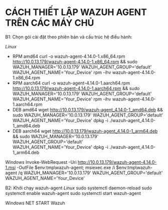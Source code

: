 # CÁCH THIẾT LẬP WAZUH AGENT TRÊN CÁC MÁY CHỦ #
B1: Chọn gói cài đặt theo phiên bản và cấu trúc hệ điều hành:

*Linux*
- RPM amd64	
curl -o wazuh-agent-4.14.0-1.x86_64.rpm http://10.0.13.179/wazuh-agent-4.14.0-1.x86_64.rpm && sudo WAZUH_MANAGER='10.0.13.179' WAZUH_AGENT_GROUP='default' WAZUH_AGENT_NAME='Your_Device' rpm -ihv wazuh-agent-4.14.0-1.x86_64.rpm
- RPM aarch64
curl -o wazuh-agent-4.14.0-1.aarch64.rpm http://10.0.13.179/wazuh-agent-4.14.0-1.aarch64.rpm && sudo WAZUH_MANAGER='10.0.13.179' WAZUH_AGENT_GROUP='default' WAZUH_AGENT_NAME='Your_Device' rpm -ihv wazuh-agent-4.14.0-1.aarch64.rpm
- DEB amd64
wget http://10.0.13.179/wazuh-agent_4.14.0-1_amd64.deb && sudo WAZUH_MANAGER='10.0.13.179' WAZUH_AGENT_GROUP='default' WAZUH_AGENT_NAME='Your_Device' dpkg -i ./wazuh-agent_4.14.0-1_amd64.deb
- DEB aarch64
wget http://10.0.13.179/wazuh-agent_4.14.0-1_arm64.deb && sudo WAZUH_MANAGER='10.0.13.179' WAZUH_AGENT_GROUP='default' WAZUH_AGENT_NAME='Your_Device' dpkg -i ./wazuh-agent_4.14.0-1_arm64.deb

*Windows*
Invoke-WebRequest -Uri http://10.0.13.179/wazuh-agent-4.14.0-1.msi -OutFile $env:tmp\wazuh-agent; msiexec.exe /i $env:tmp\wazuh-agent /q WAZUH_MANAGER='10.0.13.179' WAZUH_AGENT_GROUP='default' WAZUH_AGENT_NAME='Your_Device'

B2: Khởi chạy wazuh-agent
*Linux*
sudo systemctl daemon-reload
sudo systemctl enable wazuh-agent
sudo systemctl start wazuh-agent

*Windows*
NET START Wazuh
